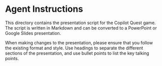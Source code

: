 # Agent Instructions

This directory contains the presentation script for the Copilot Quest game. The script is written in Markdown and can be converted to a PowerPoint or Google Slides presentation.

When making changes to the presentation, please ensure that you follow the existing format and style. Use headings to separate the different sections of the presentation, and use bullet points to list the key talking points.
